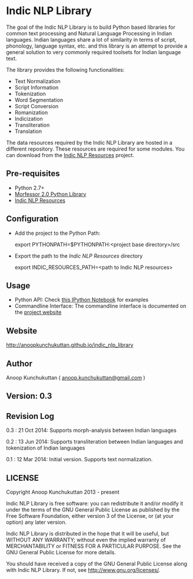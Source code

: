 # Indic NLP Library

The goal of the Indic NLP Library is to build Python based libraries for common text processing and Natural Language Processing in Indian languages. Indian languages share a lot of similarity in terms of script, phonology, language syntax, etc. and this library is an attempt to provide a general solution to very commonly required toolsets for Indian language text.

The library provides the following functionalities:

- Text Normalization
- Script Information
- Tokenization
- Word Segmentation
- Script Conversion
- Romanization
- Indicization
- Transliteration
- Translation

The data resources required by the Indic NLP Library are hosted in a different repository. These resources are required for some modules. You can download from the [Indic NLP Resources](https://github.com/anoopkunchukuttan/indic_nlp_resources) project.

## Pre-requisites

- Python 2.7+
- [Morfessor 2.0 Python Library](http://www.cis.hut.fi/projects/morpho/morfessor2.shtml)
- [Indic NLP Resources](https://github.com/anoopkunchukuttan/indic_nlp_resources)

## Configuration
- Add the project to the Python Path: 

    export PYTHONPATH=$PYTHONPATH:\<project base directory\>/src

- Export the path to the _Indic NLP Resources_ directory

    export INDIC_RESOURCES_PATH=\<path to Indic NLP resources\> 

## Usage 

- Python API: Check [this IPython Notebook](http://nbviewer.ipython.org/url/anoopkunchukuttan.github.io/indic_nlp_library/doc/indic_nlp_examples.ipynb) 
for examples
- Commandline Interface: The commandline interface is documented on the [project website](http://anoopkunchukuttan.github.io/indic_nlp_library)

## Website

http://anoopkunchukuttan.github.io/indic_nlp_library 

## Author
Anoop Kunchukuttan ( anoop.kunchukuttan@gmail.com )

## Version: 0.3

## Revision Log
0.3 : 21 Oct 2014: Supports morph-analysis between Indian languages

0.2 : 13 Jun 2014: Supports transliteration between Indian languages and tokenization of Indian languages 

0.1 : 12 Mar 2014: Initial version. Supports text normalization.

## LICENSE

Copyright Anoop Kunchukuttan 2013 - present
 
Indic NLP Library is free software: you can redistribute it and/or modify
it under the terms of the GNU General Public License as published by
the Free Software Foundation, either version 3 of the License, or
(at your option) any later version.

Indic NLP Library is distributed in the hope that it will be useful, 
but WITHOUT ANY WARRANTY; without even the implied warranty of 
MERCHANTABILITY or FITNESS FOR A PARTICULAR PURPOSE.  See the 
GNU General Public License for more details. 

You should have received a copy of the GNU General Public License 
along with Indic NLP Library.  If not, see <http://www.gnu.org/licenses/>.

